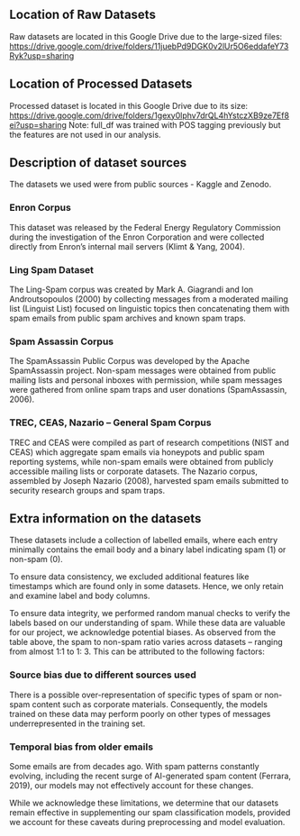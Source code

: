 ## Location of Raw Datasets
Raw datasets are located in this Google Drive due to the large-sized files: https://drive.google.com/drive/folders/11juebPd9DGK0v2lUr5O6eddafeY73Ryk?usp=sharing

## Location of Processed Datasets
Processed dataset is located in this Google Drive due to its size: https://drive.google.com/drive/folders/1gexy0lphv7drQL4hYstczXB9ze7Ef8ei?usp=sharing
Note: full_df was trained with POS tagging previously but the features are not used in our analysis.


## Description of dataset sources
The datasets we used were from public sources - Kaggle and Zenodo.

### Enron Corpus 

This dataset was released by the Federal Energy Regulatory Commission during the investigation of the Enron Corporation and were collected directly from Enron’s internal mail servers (Klimt & Yang, 2004). 

### Ling Spam Dataset 

The Ling-Spam corpus was created by Mark A. Giagrandi and Ion Androutsopoulos (2000) by collecting messages from a moderated mailing list (Linguist List) focused on linguistic topics then concatenating them with spam emails from public spam archives and known spam traps. 

### Spam Assassin Corpus 

The SpamAssassin Public Corpus was developed by the Apache SpamAssassin project. Non-spam messages were obtained from public mailing lists and personal inboxes with permission, while spam messages were gathered from online spam traps and user donations (SpamAssassin, 2006).  

### TREC, CEAS, Nazario – General Spam Corpus 

TREC and CEAS were compiled as part of research competitions (NIST and CEAS) which aggregate spam emails via honeypots and public spam reporting systems, while non-spam emails were obtained from publicly accessible mailing lists or corporate datasets. The Nazario corpus, assembled by Joseph Nazario (2008), harvested spam emails submitted to security research groups and spam traps. 


## Extra information on the datasets

These datasets include a collection of labelled emails, where each entry minimally contains the email body and a binary label indicating spam (1) or non-spam (0).  

To ensure data consistency, we excluded additional features like timestamps which are found only in some datasets. Hence, we only retain and examine label and body columns. 

To ensure data integrity, we performed random manual checks to verify the labels based on our understanding of spam. While these data are valuable for our project, we acknowledge potential biases. As observed from the table above, the spam to non-spam ratio varies across datasets – ranging from almost 1:1 to 1: 3. This can be attributed to the following factors: 


### Source bias due to different sources used 

There is a possible over-representation of specific types of spam or non-spam content such as corporate materials. Consequently, the models trained on these data may perform poorly on other types of messages underrepresented in the training set.  

 
### Temporal bias from older emails 

Some emails are from decades ago. With spam patterns constantly evolving, including the recent surge of AI-generated spam content (Ferrara, 2019), our models may not effectively account for these changes. 

 

While we acknowledge these limitations, we determine that our datasets remain effective in supplementing our spam classification models, provided we account for these caveats during preprocessing and model evaluation. 
